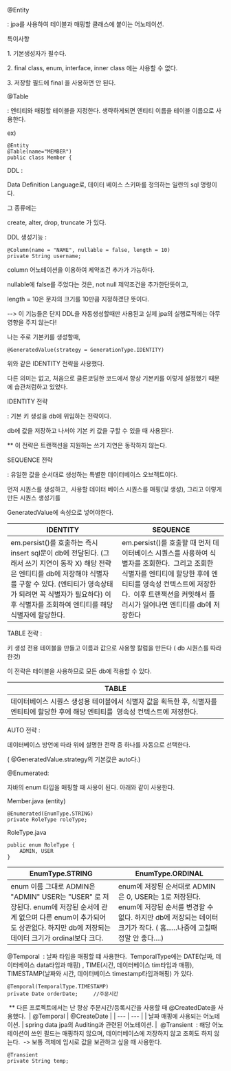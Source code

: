 @Entity 

: jpa를 사용하여 테이블과 매핑할 클래스에 붙이는 어노테이션.

특이사항

1\. 기본생성자가 필수다.

2\. final class, enum, interface, inner class 에는 사용할 수 없다.

3\. 저장할 필드에 final 을 사용하면 안 된다.

@Table

: 엔티티와 매핑할 테이블을 지정한다. 생략하게되면 엔티티 이름을 테이블 이름으로 사용한다.

ex)

```
@Entity
@Table(name="MEMBER")
public class Member {
```

DDL : 

Data Definition Language로, 데이터 베이스 스키마를 정의하는 일련의 sql 명령이다.

그 종류에는 

create, alter, drop, truncate 가 있다.

DDL 생성기능 :

```
@Column(name = "NAME", nullable = false, length = 10)
private String username;
```

column 어노테이션을 이용하여 제약조건 추가가 가능하다.

nullable에 false를 주었다는 것은, not null 제약조건을 추가한단뜻이고, 

length = 10은 문자의 크기를 10만큼 지정하겠단 뜻이다.

\--> 이 기능들은 단지 DDL을 자동생성할때만 사용된고 실제 jpa의 실행로직에는 아무 영향을 주지 않는다!

나는 주로 기본키를 생성할때,

```
@GeneratedValue(strategy = GenerationType.IDENTITY)
```

위와 같은 IDENTITY 전략을 사용했다.

다른 의미는 없고, 처음으로 클론코딩한 코드에서 항상 기본키를 이렇게 설정했기 때문에 습관처럼하고 있었다.

IDENTITY 전략 

: 기본 키 생성을 db에 위임하는 전략이다.

db에 값을 저장하고 나서야 기본 키 값을 구할 수 있을 때 사용된다.

\*\* 이 전략은 트랜잭션을 지원하는 쓰기 지연은 동작하지 않는다.

SEQUENCE 전략

: 유일한 값을 순서대로 생성하는 특별한 데이터베이스 오브젝트이다.

먼저 시퀀스를 생성하고,  사용할 데이터 베이스 시퀀스를 매핑(및 생성), 그리고 이렇게 만든 시퀀스 생성기를 

GeneratedValue에 속성으로 넣어야한다.

| IDENTITY | SEQUENCE |
| --- | --- |
| em.persist()를 호출하는 즉시 insert sql문이 db에 전달된다.   (그래서 쓰기 지연이 동작 X)   해당 전략은 엔티티를 db에 저장해야 식별자를 구할 수 있다.   (엔티티가 영속상태가 되려면 꼭 식별자가 필요하다)   이후 식별자를 조회하여 엔티티를 해당 식별자에 할당한다. | em.persist()를 호출할 때 먼저 데이터베이스 시퀀스를 사용하여 식별자를 조회한다.    그리고 조회한 식별자를 엔티티에 할당한 후에 엔티티를 영속성 컨텍스트에 저장한다.    이후 트랜잭션을 커밋해서 플러시가 일어나면 엔티티를 db에 저장한다 |

TABLE 전략 :

키 생성 전용 테이블을 만들고 이름과 값으로 사용할 칼럼을 만든다 ( db 시퀀스를 따라한것)

이 전략은 테이블을 사용하므로 모든 db에 적용할 수 있다.

| TABLE |
| --- |
| 데이터베이스 시퀀스 생성용 테이블에서 식별자 값을 획득한 후, 식별자를 엔티티에 할당한 후에 해당 엔티티를  영속성 컨텍스트에 저정한다. |

AUTO 전략 :

데이터베이스 방언에 따라 위에 설명한 전략 중 하나를 자동으로 선택한다.

( @GeneratedValue.strategy의 기본값은 auto다.)

@Enumerated:

자바의 enum 타입을 매핑할 때 사용이 된다. 아래와 같이 사용한다.

Member.java (entity)

```
@Enumerated(EnumType.STRING)
private RoleType roleType;
```

RoleType.java

```
public enum RoleType {
    ADMIN, USER
}
```

| EnumType.STRING | EnumType.ORDINAL |
| --- | --- |
| enum 이름 그대로 ADMIN은 "ADMIN" USER는 "USER" 로 저장된다.   enum에 저장된 순서에 관계 없으며 다른 enum이 추가되어도 상관없다.   하지만 db에 저장되는 데이터 크기가 ordinal보다 크다. | enum에 저장된 순서대로 ADMIN은 0, USER는 1로 저장된다.   enum에 저장된 순서를 변경할 수 없다.   하지만 db에 저장되는 데이터 크기가 작다.   ( 흠......나중에 고칠때 정말 안 좋다....) |

@Temporal
​
: 날짜 타입을 매핑할 떄 사용한다. 
​
TemporalType에는 DATE(날짜, 데이터베이스 data타입과 매핑) , TIME(시간, 데이터베이스 tim타입과 매핑),
​
TIMESTAMP(날짜와 시간, 데이터베이스 timestamp타입과매핑) 가 있다.
​
```
@Temporal(TemporalType.TIMESTAMP)
private Date orderDate;     //주문시간
```
​
\*\* 다른 프로젝트에서는 난 항상 주문시간/등록시간을 사용할 때 
​
@CreatedDate을 사용했다. 
​
| @Temporal | @CreateDate |
| --- | --- |
| 날짜 매핑에 사용되는 어노테이션. | spring data jpa의 Auditing과 관련된 어노테이션. |
​
@Transient
​
: 해당 어노테이션이 쓰인 필드는 매핑하지 않으며, 데이터베이스에 저장하지 않고 조회도 하지 않는다. 
​
\-> 보통 객체에 임시로 값을 보관하고 싶을 때 사용한다.
​
```
@Transient
private String temp;
```


